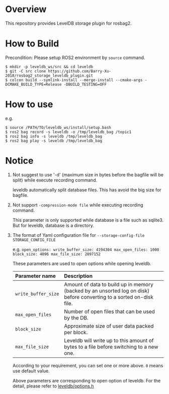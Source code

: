 # Overview

This repository provides LevelDB storage plugin for rosbag2.

# How to Build

Precondition: Please setup ROS2 environment by `source` command.
```shell
$ mkdir -p leveldb_ws/src && cd leveldb
$ git -C src clone https://github.com/Barry-Xu-2018/rosbag2_storage_leveldb_plugin.git
$ colcon build --symlink-install --merge-install --cmake-args -DCMAKE_BUILD_TYPE=Release -DBUILD_TESTING=OFF
```

# How to use

e.g.

```shell
$ source /PATH/TO/leveldb_ws/install/setup.bash
$ ros2 bag record -s leveldb -o /tmp/leveldb_bag /topic1
$ ros2 bag info -s leveldb /tmp/leveldb_bag
$ ros2 bag play -s leveldb /tmp/leveldb_bag
```

# Notice

1. Not suggest to use '-d' (maximum size in bytes before the bagfile will be split) while execute recording command.

    leveldb automatically split database files. This has avoid the big size for bagfile.

2. Not support `-compression-mode file` while executing recording command.

    This parameter is only supported while database is a file such as sqlite3. But for leveldb, database is a directory.

3. The format of Yaml configuration file for `--storage-config-file STORAGE_CONFIG_FILE`

    e.g.
		```
        open_options:
            write_buffer_size: 4194304
            max_open_files: 1000
            block_size: 4096
            max_file_size: 2097152
		```

    These parameters are used to open options while opening leveldb.

    | Parameter name | Description |
    | :-- | :-- |
    | `write_buffer_size` | Amount of data to build up in memory (backed by an unsorted log on disk) before converting to a sorted on-disk file. |
    | `max_open_files` | Number of open files that can be used by the DB. |
    | `block_size` | Approximate size of user data packed per block. |
    | `max_file_size` | Leveldb will write up to this amount of bytes to a file before switching to a new one. |

    According to your requirement, you can set one or more above. `0` means use default value.

    Above parameters are corresponding to open option of leveldb. For the detail, please refer to [leveldb/options.h](https://github.com/google/leveldb/blob/v1.20/include/leveldb/options.h)
